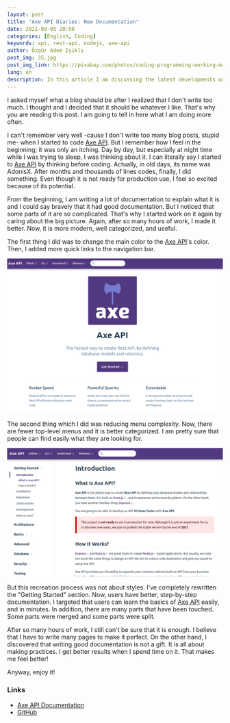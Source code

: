 ```yaml
---
layout: post
title: "Axe API Diaries: New Documentation"
date: 2021-09-05 20:50
categories: [English, Coding]
keywords: api, rest-api, nodejs, axe-api
author: Özgür Adem Işıklı
post_img: 35.jpg
post_img_link: https://pixabay.com/photos/coding-programming-working-macbook-924920/
lang: en
description: In this article I am discussing the latest developments on Axe API.
---
```


I asked myself what a blog should be after I realized that I don't write too much. I thought and I decided that it should be whatever I like. That's why you are reading this post. I am going to tell in here what I am doing more often.

I can't remember very well -cause I don't write too many blog posts, stupid me- when I started to code [Axe API](https://axe-api.github.io/getting-started/introduction/). But I remember how I feel in the beginning; it was only an itching. Day by day, but especially at night time while I was trying to sleep, I was thinking about it. I can literally say I started to [Axe API](https://axe-api.github.io/getting-started/introduction/) by thinking before coding. Actually, in old days, its name was AdonisX. After months and thousands of lines codes, finally, I did something. Even though it is not ready for production use, I feel so excited because of its potential.

From the beginning, I am writing a lot of documentation to explain what it is and I could say bravely that it had good documentation. But I noticed that some parts of it are so complicated. That's why I started work on it again by caring about the big picture. Again, after so many hours of work, I made it better. Now, it is more modern, well categorized, and useful.

The first thing I did was to change the main color to the [Axe API](https://axe-api.github.io/getting-started/introduction/)'s color. Then, I added more quick links to the navigation bar.

<div class="flex justify-center pt-4 pb-4">
  <img class="rounded shadow-md" src="/images/posts/36.png">
</div>

The second thing which I did was reducing menu complexity. Now, there are fewer top-level menus and it is better categorized. I am pretty sure that people can find easily what they are looking for.

<div class="flex justify-center pt-4 pb-4">
  <img class="rounded shadow-md" src="/images/posts/37.png">
</div>

But this recreation process was not about styles. I've completely rewritten the "Getting Started" section. Now, users have better, step-by-step documentation. I targeted that users can learn the basics of [Axe API](https://axe-api.github.io/getting-started/introduction/) easily, and in minutes. In addition, there are many parts that have been touched. Some parts were merged and some parts were split.

After so many hours of work, I still can't be sure that it is enough. I believe that I have to write many pages to make it perfect. On the other hand, I discovered that writing good documentation is not a gift. It is all about making practices. I get better results when I spend time on it. That makes me feel better!

Anyway, enjoy it!

### Links

- [Axe API Documentation](https://axe-api.github.io/getting-started/introduction/)
- [GitHub](https://github.com/axe-api/axe-api)
